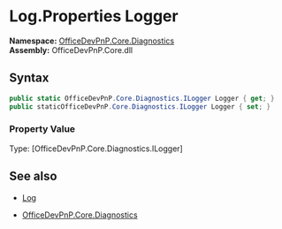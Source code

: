 # Log.Properties Logger
**Namespace:** [OfficeDevPnP.Core.Diagnostics](OfficeDevPnP.Core.Diagnostics.md)  
**Assembly:** OfficeDevPnP.Core.dll  
## Syntax
```C#
public static OfficeDevPnP.Core.Diagnostics.ILogger Logger { get; }
public staticOfficeDevPnP.Core.Diagnostics.ILogger Logger { set; }
```

### Property Value
Type: [OfficeDevPnP.Core.Diagnostics.ILogger] 

## See also
- [Log](Log.md) 

- [OfficeDevPnP.Core.Diagnostics](OfficeDevPnP.Core.Diagnostics.md)
